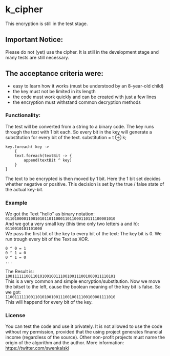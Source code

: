 # k_cipher
This encryption is still in the test stage.

## Important Notice:
Please do not (yet) use the cipher. It is still in the development stage and many tests are still necessary. 

## The acceptance criteria were:
- easy to learn how it works (must be understood by an 8-year-old child)
- the key must not be limited in its length
- the code must work quickly and can be created with just a few lines
- the encryption must withstand common decryption methods

### Functionality:
The test will be converted from a string to a binary code.
The key runs through the text with 1 bit each. So every bit in the key will
generate a substitution for every bit of the text.
 substitution = t ⊕ k;

```
key.foreach( key ->
    { 
    text.foreach(textBit -> {
        append(textBit ^ key)
    }
} 
```

The text to be encrypted is then moved by 1 bit. 
Here the 1 bit set decides whether negative or positive. 
This decision is set by the true / false state of the actual key-bit.

### Example
We got the Text "hello" as binary notation: <br> 
```011010000110010101101100011011000110111100001010```<br>
And we got a very small key (this time only two letters a and h): <br> 
```0110010101101000```<br> 
We pass the first bit of the key to every bit of the text:
The key bit is 0.
We run trough every bit of the Text as XOR.
``` 
0 ^ 0 = 1 
0 ^ 1 = 0 
0 ^ 1 = 0 
...
```
The Result is: <br> 
```100111111001101010010011100100111001000011110101```<br>
This is a very common and simple encryption/substitution.
Now we move the bitset to the left, cause the boolean meaning of the key bit is false.
So we got: <br>
```110011111100110101001001110010011100100001111010```<br>
This will happend for every bit of the key.

### License
You can test the code and use it privately. It is not allowed to use the code without my permission, provided that the using project generates financial income (regardless of the source).
Other non-profit projects must name the origin of the algorithm and the author.
More information: https://twitter.com/swenkalski


